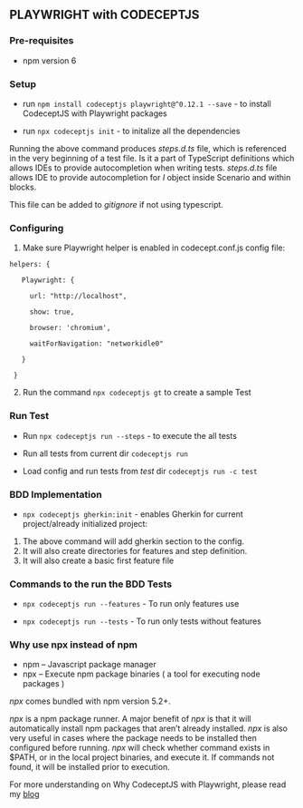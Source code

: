 ## PLAYWRIGHT with CODECEPTJS

### Pre-requisites

- npm version 6


### Setup

- run `npm install codeceptjs playwright@^0.12.1 --save` - to install CodeceptJS with Playwright packages

- run `npx codeceptjs init` - to initalize all the dependencies

Running the above command produces *steps.d.ts* file, which is referenced in the very beginning of a test file. Is it a part of TypeScript definitions which allows IDEs to provide autocompletion when writing tests. *steps.d.ts* file allows IDE to provide autocompletion for *I* object inside Scenario and within blocks.

This file can be added to *gitignore* if not using typescript.

### Configuring

1. Make sure Playwright helper is enabled in codecept.conf.js config file:

 ```
 helpers: {
    
    Playwright: {
      
      url: "http://localhost",
      
      show: true,
      
      browser: 'chromium',
      
      waitForNavigation: "networkidle0"
    
    }
  
  }
  ```

2. Run the command `npx codeceptjs gt` to create a sample Test 
  


### Run Test

- Run `npx codeceptjs run --steps` - to execute the all tests

- Run all tests from current dir
  `codeceptjs run`

- Load config and run tests from *test* dir
  `codeceptjs run -c test`
   

### BDD Implementation

-  `npx codeceptjs gherkin:init` - enables Gherkin for current project/already initialized project:
  
  1. The above command will add gherkin section to the config. 
  2. It will also create directories for features and step definition. 
  3. It will also create a basic first feature file 


### Commands to the run the BDD Tests 

-  `npx codeceptjs run --features` - To run only features use

-  `npx codeceptjs run --tests` - To run only tests without features


### Why use npx instead of npm

- npm – Javascript package manager
- npx – Execute npm package binaries ( a tool for executing node packages )

*npx* comes bundled with npm version 5.2+.

*npx* is a npm package runner.
A major benefit of *npx* is that it will automatically install npm packages that aren’t already installed. *npx* is also very useful in cases where the package needs to be installed then configured before running. *npx* will check whether command exists in $PATH, or in the local project binaries, and execute it. If commands not found, it will be installed prior to execution.

For more understanding on Why CodeceptJS with Playwright, please read my [blog](https://medium.com/@bhaawna1805/bc6770b78cff?source=friends_link&sk=a482c58557f46b07332fc5d51ff5c230)

